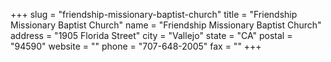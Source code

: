 +++
slug = "friendship-missionary-baptist-church"
title = "Friendship Missionary Baptist Church"
name = "Friendship Missionary Baptist Church"
address = "1905 Florida Street"
city = "Vallejo"
state = "CA"
postal = "94590"
website = ""
phone = "707-648-2005"
fax = ""
+++
